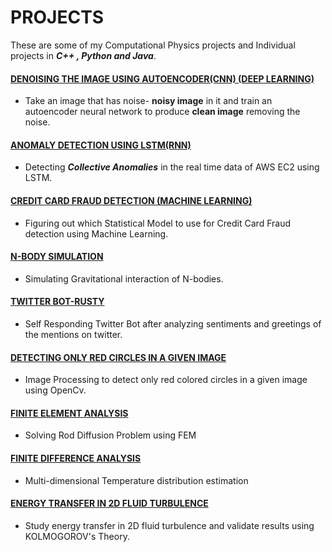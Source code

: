 # PROJECTS
These are some of my Computational Physics projects and Individual projects in **_C++ , Python and Java_**.

#### [DENOISING THE IMAGE USING AUTOENCODER(CNN) (DEEP LEARNING)](https://github.com/smitz94/Projects/tree/master/Denoising%20the%20image%20using%20Autoencoder(CNN))

* Take an image that has noise- **noisy image** in it and train an autoencoder neural network to produce **clean image** removing the noise.

#### [ANOMALY DETECTION USING LSTM(RNN)](https://github.com/smitz94/Projects/tree/master/Anomaly%20Detection%20using%20LSTM(RNN))

* Detecting **_Collective Anomalies_** in the real time data of AWS EC2 using LSTM.

#### [CREDIT CARD FRAUD DETECTION (MACHINE LEARNING)](https://github.com/smitz94/Projects/tree/master/Credit-card-fraud)

* Figuring out which Statistical Model to use for Credit Card Fraud detection using Machine Learning.

#### [N-BODY SIMULATION](https://github.com/smitz94/Projects/tree/master/N-Body%20Simulation)

* Simulating Gravitational interaction of N-bodies.

#### [TWITTER BOT-RUSTY](https://github.com/smitz94/Projects/tree/master/Twitter%20Bot-Rusty)

* Self Responding Twitter Bot after analyzing sentiments and greetings of the mentions on twitter.

#### [DETECTING ONLY RED CIRCLES IN A GIVEN IMAGE](https://github.com/smitz94/Projects/tree/master/Detect%20only%20Red%20circles%20in%20a%20given%20Image)

* Image Processing to detect only red colored circles in a given image using OpenCv.

#### [FINITE ELEMENT ANALYSIS](https://github.com/smitz94/Projects/tree/master/Finite%20Element%20Analysis)

* Solving Rod Diffusion Problem using FEM

#### [FINITE DIFFERENCE ANALYSIS](https://github.com/smitz94/Projects/tree/master/Finite%20Difference%20Analysis)

* Multi-dimensional Temperature distribution estimation

#### [ENERGY TRANSFER IN 2D FLUID TURBULENCE](https://github.com/smitz94/Projects/tree/master/Energy%20transfer%20in%202D%20fluid%20turbulence)

* Study energy transfer in 2D fluid turbulence and validate results using KOLMOGOROV's Theory.




